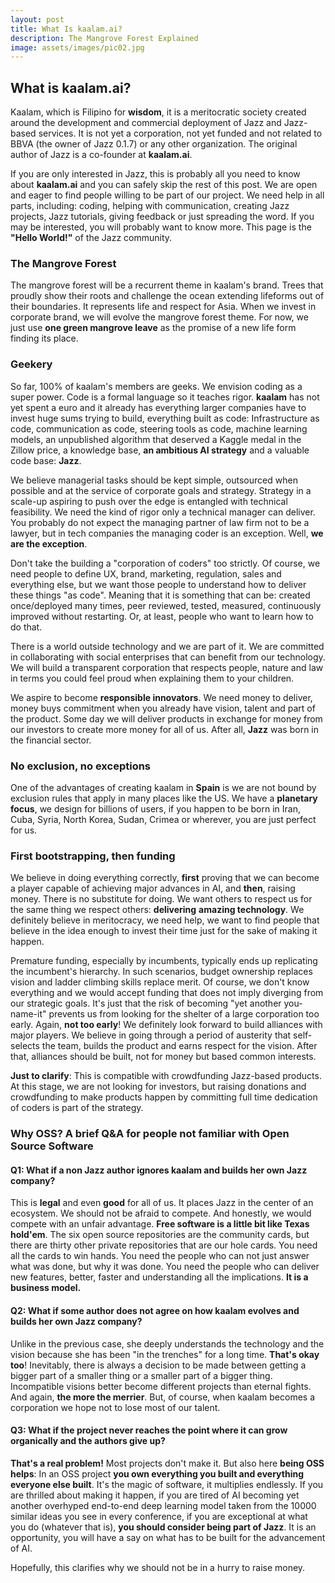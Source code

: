 ```yaml
---
layout: post
title: What Is kaalam.ai?
description: The Mangrove Forest Explained
image: assets/images/pic02.jpg
---
```


<h2>What is kaalam.ai?</h2>


Kaalam, which is Filipino for **wisdom**, it is a meritocratic society created around the development and commercial deployment of Jazz and
Jazz-based services. It is not yet a corporation, not yet funded and not related to BBVA (the owner of Jazz 0.1.7) or any other organization.
The original author of Jazz is a co-founder at **kaalam.ai**.

If you are only interested in Jazz, this is probably all you need to know about **kaalam.ai** and you can safely skip the rest of this post.
We are open and eager to find people willing to be part of our project. We need help in all parts, including: coding, helping with communication,
creating Jazz projects, Jazz tutorials, giving feedback or just spreading the word. If you may be interested, you will probably want to know
more. This page is the **"Hello World!"** of the Jazz community.


<h3>The Mangrove Forest</h3>

The mangrove forest will be a recurrent theme in kaalam's brand. Trees that proudly show their roots and challenge the ocean extending lifeforms
out of their boundaries. It represents life and respect for Asia. When we invest in corporate brand, we will evolve the mangrove forest theme.
For now, we just use **one green mangrove leave** as the promise of a new life form finding its place.


<h3>Geekery</h3>

So far, 100% of kaalam's members are geeks. We envision coding as a super power. Code is a formal language so it teaches rigor. **kaalam**
has not yet spent a euro and it already has everything larger companies have to invest huge sums trying to build, everything built as code:
Infrastructure as code, communication as code, steering tools as code, machine learning models, an unpublished algorithm that deserved a
Kaggle medal in the Zillow price, a knowledge base, **an ambitious AI strategy** and a valuable code base: **Jazz**.

We believe managerial tasks should be kept simple, outsourced when possible and at the service of corporate goals and strategy. Strategy in
a scale-up aspiring to push over the edge is entangled with technical feasibility. We need the kind of rigor only a technical manager can
deliver. You probably do not expect the managing partner of law firm not to be a lawyer, but in tech companies the managing coder is an
exception. Well, **we are the exception**.

Don't take the building a "corporation of coders" too strictly. Of course, we need people to define UX, brand, marketing, regulation, sales
and everything else, but we want those people to understand how to deliver these things "as code". Meaning that it is something that can be:
created once/deployed many times, peer reviewed, tested, measured, continuously improved without restarting. Or, at least, people who want
to learn how to do that.

There is a world outside technology and we are part of it. We are committed in collaborating with social enterprises that can benefit from
our technology. We will build a transparent corporation that respects people, nature and law in terms you could feel proud when explaining
them to your children.

We aspire to become **responsible innovators**. We need money to deliver, money buys commitment when you already have vision, talent and
part of the product. Some day we will deliver products in exchange for money from our investors to create more money for all of us. After
all, **Jazz** was born in the financial sector.


<h3>No exclusion, no exceptions</h3>

One of the advantages of creating kaalam in **Spain** is we are not bound by exclusion rules that apply in many places like the US. We
have a **planetary focus**, we design for billions of users, if you happen to be born in Iran, Cuba, Syria, North Korea, Sudan, Crimea
or wherever, you are just perfect for us.


<h3>First bootstrapping, then funding</h3>

We believe in doing everything correctly, **first** proving that we can become a player capable of achieving major advances in AI, and
**then**, raising money. There is no substitute for doing. We want others to respect us for the same thing we respect others: **delivering**
**amazing technology**. We definitely believe in meritocracy, we need help, we want to find people that believe in the idea enough to
invest their time just for the sake of making it happen.

Premature funding, especially by incumbents, typically ends up replicating the incumbent's hierarchy. In such scenarios, budget ownership
replaces vision and ladder climbing skills replace merit. Of course, we don't know everything and we would accept funding that does not
imply diverging from our strategic goals. It's just that the risk of becoming "yet another you-name-it" prevents us from looking for the
shelter of a large corporation too early. Again, **not too early**! We definitely look forward to build alliances with major players. We
believe in going through a period of austerity that self-selects the team, builds the product and earns respect for the vision. After that,
alliances should be built, not for money but based common interests.

**Just to clarify**: This is compatible with crowdfunding Jazz-based products. At this stage, we are not looking for investors, but raising
donations and crowdfunding to make products happen by committing full time dedication of coders is part of the strategy.


<h3>Why OSS? A brief Q&A for people not familiar with Open Source Software</h3>

<h4>Q1: What if a non Jazz author ignores kaalam and builds her own Jazz company?</h4>

This is **legal** and even **good** for all of us. It places Jazz in the center of an ecosystem. We should not be afraid to compete. And
honestly, we would compete with an unfair advantage. **Free software is a little bit like Texas hold'em**. The six open source repositories
are the community cards, but there are thirty other private repositories that are our hole cards. You need all the cards to win hands. You
need the people who can not just answer what was done, but why it was done. You need the people who can deliver new features, better,
faster and understanding all the implications. **It is a business model.**

<h4>Q2: What if some author does not agree on how kaalam evolves and builds her own Jazz company?</h4>

Unlike in the previous case, she deeply understands the technology and the vision because she has been "in the trenches" for a long time.
**That's okay too**! Inevitably, there is always a decision to be made between getting a bigger part of a smaller thing or a smaller part
of a bigger thing. Incompatible visions better become different projects than eternal fights. And again, **the more the merrier**. But, of
course, when kaalam becomes a corporation we hope not to lose most of our talent.

<h4>Q3: What if the project never reaches the point where it can grow organically and the authors give up?</h4>

**That's a real problem!** Most projects don't make it. But also here **being OSS helps**: In an OSS project **you own everything you built
and everything everyone else built**. It's the magic of software, it multiplies endlessly. If you are thrilled about making it happen, if you
are tired of AI becoming yet another overhyped end-to-end deep learning model taken from the 10000 similar ideas you see in every conference,
if you are exceptional at what you do (whatever that is), **you should consider being part of Jazz**. It is an opportunity, you will have a
say on what has to be built for the advancement of AI.

Hopefully, this clarifies why we should not be in a hurry to raise money.
